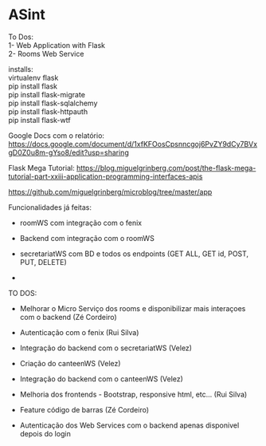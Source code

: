 # ASint

To Dos:<br/>
1- Web Application with Flask<br/>
2- Rooms Web Service

installs:<br/>
virtualenv flask<br/>
pip install flask<br/>
pip install flask-migrate<br/>
pip install flask-sqlalchemy<br/>
pip install flask-httpauth<br/>
pip install flask-wtf<br/>

Google Docs com o relatório:
https://docs.google.com/document/d/1xfKFOosCpsnncgoj6PvZY9dCy7BVxgD0Z0u8m-gYso8/edit?usp=sharing

Flask Mega Tutorial:
https://blog.miguelgrinberg.com/post/the-flask-mega-tutorial-part-xxiii-application-programming-interfaces-apis

https://github.com/miguelgrinberg/microblog/tree/master/app

Funcionalidades já feitas:

- roomWS com integração com o fenix

- Backend com integração com o roomWS

- secretariatWS com BD e todos os endpoints (GET ALL, GET id, POST, PUT, DELETE)

-

TO DOS:

- Melhorar o Micro Serviço dos rooms e disponibilizar mais interaçoes com o backend (Zé Cordeiro)

- Autenticação com o fenix (Rui Silva)

- Integração do backend com o secretariatWS (Velez)

- Criação do canteenWS (Velez)

- Integração do backend com o canteenWS (Velez)

- Melhoria dos frontends - Bootstrap, responsive html, etc... (Rui Silva)

- Feature código de barras (Zé Cordeiro)

- Autenticação dos Web Services com o backend apenas disponivel depois do login 
